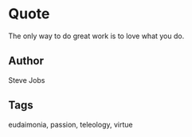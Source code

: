 # Quote

The only way to do great work is to love what you do.

## Author

Steve Jobs

## Tags

eudaimonia, passion, teleology, virtue
